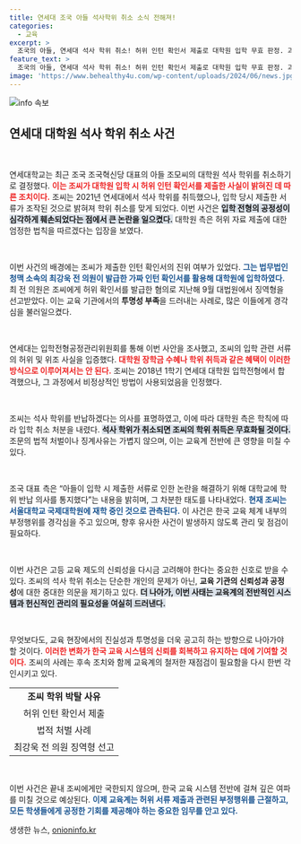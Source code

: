 ```yaml
---
title: 연세대 조국 아들 석사학위 취소 소식 전해져!
categories:
  - 교육
excerpt: >
  조국의 아들, 연세대 석사 학위 취소! 허위 인턴 확인서 제출로 대학원 입학 무효 판정. 과연 그에게 어떤 미래가 기다릴까? 클릭하면 진실이 밝혀집니다!
feature_text: >
  조국의 아들, 연세대 석사 학위 취소! 허위 인턴 확인서 제출로 대학원 입학 무효 판정. 과연 그에게 어떤 미래가 기다릴까? 클릭하면 진실이 밝혀집니다!
image: 'https://www.behealthy4u.com/wp-content/uploads/2024/06/news.jpg'
---
```


<p><img src="https://www.behealthy4u.com/wp-content/uploads/2024/06/news.jpg" alt="info 속보" /></p>

<h2 data-ke-size="size26">연세대 대학원 석사 학위 취소 사건</h2>

<p data-ke-size="size16">&nbsp;</p>

<p>연세대학교는 최근 조국 조국혁신당 대표의 아들 조모씨의 대학원 석사 학위를 취소하기로 결정했다. <b><span style="color: #ee2323;">이는 조씨가 대학원 입학 시 허위 인턴 확인서를 제출한 사실이 밝혀진 데 따른 조치이다.</span></b> 조씨는 2021년 연세대에서 석사 학위를 취득했으나, 입학 당시 제출한 서류가 조작된 것으로 밝혀져 학위 취소를 맞게 되었다. 이번 사건은 <b><span style="background-color: #21538527;">입학 전형의 공정성이 심각하게 훼손되었다는 점에서 큰 논란을 일으켰다.</span></b> 대학원 측은 허위 자료 제출에 대한 엄정한 법칙을 따르겠다는 입장을 보였다.</p>

<p data-ke-size="size16">&nbsp;</p>

<p>이번 사건의 배경에는 조씨가 제출한 인턴 확인서의 진위 여부가 있었다. <b><span style="color: #1a5490;">그는 법무법인 청맥 소속의 최강욱 전 의원이 발급한 가짜 인턴 확인서를 활용해 대학원에 입학하였다.</span></b> 최 전 의원은 조씨에게 허위 확인서를 발급한 혐의로 지난해 9월 대법원에서 징역형을 선고받았다. 이는 교육 기관에서의 <b>투명성 부족</b>을 드러내는 사례로, 많은 이들에게 경각심을 불러일으켰다.</p>

<p data-ke-size="size16">&nbsp;</p>

<p>연세대는 입학전형공정관리위원회를 통해 이번 사안을 조사했고, 조씨의 입학 관련 서류의 허위 및 위조 사실을 입증했다. <b><span style="color: #ee2323;">대학원 장학금 수혜나 학위 취득과 같은 혜택이 이러한 방식으로 이루어져서는 안 된다.</span></b> 조씨는 2018년 1학기 연세대 대학원 입학전형에서 합격했으나, 그 과정에서 비정상적인 방법이 사용되었음을 인정했다. </p>

<p data-ke-size="size16">&nbsp;</p>

<p>조씨는 석사 학위를 반납하겠다는 의사를 표명하였고, 이에 따라 대학원 측은 학칙에 따라 입학 취소 처분을 내렸다. <b><span style="background-color: #21538527;">석사 학위가 취소되면 조씨의 학위 취득은 무효화될 것이다.</span></b> 조문의 법적 처벌이나 징계사유는 가볍지 않으며, 이는 교육계 전반에 큰 영향을 미칠 수 있다.</p>

<p data-ke-size="size16">&nbsp;</p>

<p>조국 대표 측은 “아들이 입학 시 제출한 서류로 인한 논란을 해결하기 위해 대학교에 학위 반납 의사를 통지했다”는 내용을 밝히며, 그 차분한 태도를 나타내었다. <b><span style="color: #1a5490;">현재 조씨는 서울대학교 국제대학원에 재학 중인 것으로 관측된다.</span></b> 이 사건은 한국 교육 체계 내부의 부정행위를 경각심을 주고 있으며, 향후 유사한 사건이 발생하지 않도록 관리 및 점검이 필요하다.</p>

<p data-ke-size="size16">&nbsp;</p>

<p>이번 사건은 고등 교육 제도의 신뢰성을 다시금 고려해야 한다는 중요한 신호로 받을 수 있다. 조씨의 석사 학위 취소는 단순한 개인의 문제가 아닌, <b>교육 기관의 신뢰성과 공정성</b>에 대한 중대한 의문을 제기하고 있다. <b><span style="background-color: #21538527;">더 나아가, 이번 사태는 교육계의 전반적인 시스템과 헌신적인 관리의 필요성을 여실히 드러낸다.</span></b> </p>

<p data-ke-size="size16">&nbsp;</p>

<p>무엇보다도, 교육 현장에서의 진실성과 투명성을 더욱 공고히 하는 방향으로 나아가야 할 것이다. <b><span style="color: #ee2323;">이러한 변화가 한국 교육 시스템의 신뢰를 회복하고 유지하는 데에 기여할 것이다.</span></b> 조씨의 사례는 후속 조치와 함께 교육계의 철저한 재점검이 필요함을 다시 한번 각인시키고 있다.</p>

<table style="width:100%;">
  <tr>
    <td style="text-align:center; height:17px;"><b>조씨 학위 박탈 사유</b></td>
  </tr>
  <tr>
    <td style="text-align:center; height:17px;">허위 인턴 확인서 제출</td>
  </tr>
  <tr>
    <td style="text-align:center; height:17px;">법적 처벌 사례</td>
  </tr>
  <tr>
    <td style="text-align:center; height:17px;">최강욱 전 의원 징역형 선고</td>
  </tr>
</table>

<p data-ke-size="size16">&nbsp;</p>

<p>이번 사건은 끝내 조씨에게만 국한되지 않으며, 한국 교육 시스템 전반에 걸쳐 깊은 여파를 미칠 것으로 예상된다. <b><span style="color: #1a5490;">이제 교육계는 허위 서류 제출과 관련된 부정행위를 근절하고, 모든 학생들에게 공정한 기회를 제공해야 하는 중요한 임무를 안고 있다.</span></b></p>
생생한 뉴스, <a href="https://onioninfo.kr" rel="dofollow">onioninfo.kr</a>


